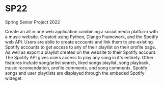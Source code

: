 # SP22
Spring Senior Project 2022

  Create an all in one web application combining a social media platform with a music website. Created using Python, Django Framework, and the Spotify web API. Users are ablle to create accounts and link them to pre-existing Spotify accounts to get access to any of their playlist on their profile page. As well as export a playlist created on the website to their Spotify account. The Spotify API gives users access to play any song in it's entirety.
  Other features include song/artist search, liked songs playlist, song playback, music recomendation, profile comments, and song comments. Spotify songs and user playtlists are displayed through the embeded Spotify wideget.
